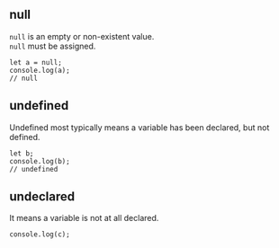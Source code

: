 ## null
`null` is an empty or non-existent value.  
`null` must be assigned.
```
let a = null;
console.log(a);
// null
```
## undefined
Undefined most typically means a variable has been declared, but not defined.    
```
let b;
console.log(b);
// undefined
```
## undeclared
It means a variable is not at all declared. 
```
console.log(c);
```
